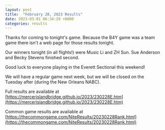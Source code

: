 ```yaml
---
layout: post
title:  "February 28, 2023 Results"
date: 2023-03-01 06:34:29 +0000
categories: results
---
```

Thanks for coming to tonight's game. Because the B4Y game was a team game there isn't a web page for those results tonight.

Our winners tonight (in all flights!) were Music Li and ZH Sun. Sue Anderson and Becky Stevens finished second.

Good luck to everyone playing in the Everett Sectional this weekend!

We will have a regular game next week, but we will be closed on the Tuesday after (during the New Orleans NABC).

Full results are available at [https://mercerislandbridge.github.io/2023/230228E.htm](https://mercerislandbridge.github.io/2023/230228E.htm)

Common game results are available at [https://thecommongame.com/NiteResults/20230228Rank.html](https://thecommongame.com/NiteResults/20230228Rank.html)

